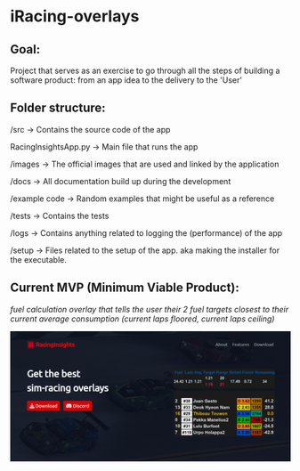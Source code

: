 # iRacing-overlays
## Goal:

 Project that serves as an exercise to go through all the steps of building a software product: from an app idea to the delivery to the 'User'
 
## Folder structure:

/src                        -> Contains the source code of the app

RacingInsightsApp.py        -> Main file that runs the app

/images                     -> The official images that are used and linked by the application

/docs                       -> All documentation build up during the development

/example code               -> Random examples that might be useful as a reference

/tests                      -> Contains the tests 

/logs                       -> Contains anything related to logging the (performance) of the app

/setup                      -> Files related to the setup of the app. aka making the installer for the executable.

## Current MVP (Minimum Viable Product):

*fuel calculation overlay that tells the user their 2 fuel targets closest to their current average consumption (current laps floored, current laps ceiling)*

<img src="https://github.com/RacingInsights/RacingInsights-V1/blob/main/images/RacingInsights_Webpage.png" alt="Webpage screenshot" width="1200"/>
